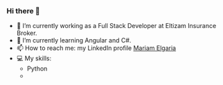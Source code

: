 ### Hi there 👋

<!--
**mmrg98/mmrg98** is a ✨ _special_ ✨ repository because its `README.md` (this file) appears on your GitHub profile.

Here are some ideas to get you started:-->

- 🔭 I’m currently working as a Full Stack Developer at Eltizam Insurance Broker.
- 🌱 I’m currently learning Angular and C#.
- 📫 How to reach me: my LinkedIn profile <a href="https://www.linkedin.com/in/mariam-elgaria-2401ab193/" target="_blank">Mariam Elgaria</a>
- 💻 My skills:
  * Python <img src="https://upload.wikimedia.org/wikipedia/commons/thumb/0/0a/Python.svg/1200px-Python.svg.png" style="height:15px">
  * 

